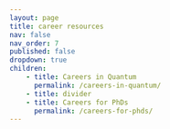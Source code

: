 ```yaml
---
layout: page
title: career resources
nav: false
nav_order: 7
published: false
dropdown: true
children:
    - title: Careers in Quantum
      permalink: /careers-in-quantum/
    - title: divider
    - title: Careers for PhDs
      permalink: /careers-for-phds/
---
```

